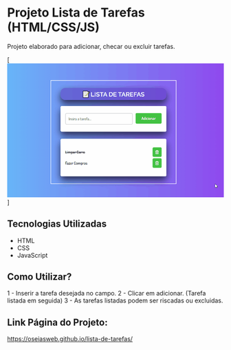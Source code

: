 # Projeto Lista de Tarefas (HTML/CSS/JS)
Projeto elaborado para adicionar, checar ou excluir tarefas.

[<img src="./src/imagens/list.gif" alt="Página de tarefas" title="Lista Tarefas">]

## Tecnologias Utilizadas
- HTML
- CSS
- JavaScript

## Como Utilizar?
1 - Inserir a tarefa desejada no campo.
2 - Clicar em adicionar. (Tarefa listada em seguida)
3 - As tarefas listadas podem ser riscadas ou excluidas.

## Link Página do Projeto:
https://oseiasweb.github.io/lista-de-tarefas/
